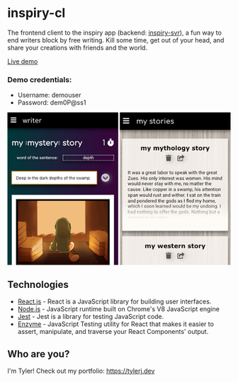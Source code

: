# inspiry-cl
The frontend client to the inspiry app (backend: [inspiry-svr](https://github.com/gotylergo/inspiry-svr)), a fun way to end writers block by free writing. Kill some time, get out of your head, and share your creations with friends and the world.

[Live demo](https://inspiry.globa.one)

### Demo credentials:
- Username: demouser
- Password: dem0P@ss1

![Inspiry Screenshot](screenshot.png)

## Technologies
 - [React.js](https://reactjs.org) - React is a JavaScript library for building user interfaces.
 - [Node.js](https://nodejs.org/) - JavaScript runtime built on Chrome's V8 JavaScript engine
 - [Jest](https://jestjs.io/) - Jest is a library for testing JavaScript code.
 - [Enzyme](https://github.com/airbnb/enzyme) - JavaScript Testing utility for React that makes it easier to assert, manipulate, and traverse your React Components' output.

## Who are you?
I'm Tyler! Check out my portfolio: https://tylerj.dev
